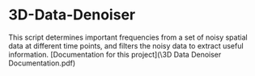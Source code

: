 # 3D-Data-Denoiser
 This script determines important frequencies from a set of noisy spatial data at different time points, and filters the noisy data to extract useful information. 
[Documentation for this project](\3D Data Denoiser Documentation.pdf)

